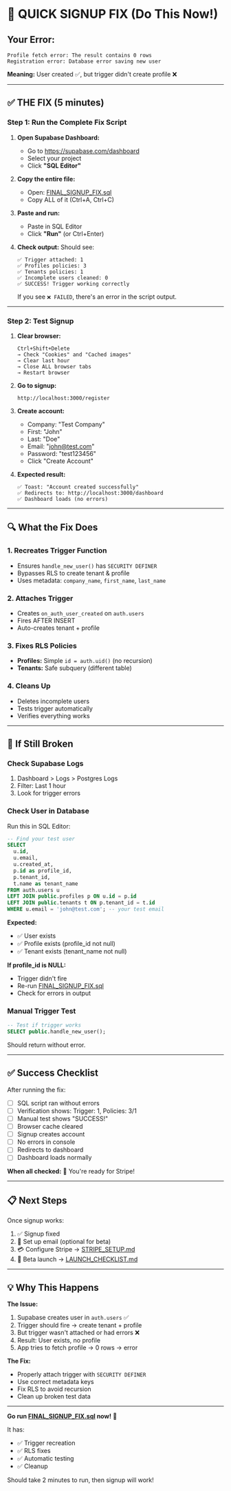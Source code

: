 # 🚨 QUICK SIGNUP FIX (Do This Now!)

## Your Error:
```
Profile fetch error: The result contains 0 rows
Registration error: Database error saving new user
```

**Meaning:** User created ✅, but trigger didn't create profile ❌

---

## ✅ THE FIX (5 minutes)

### Step 1: Run the Complete Fix Script

1. **Open Supabase Dashboard:**
   - Go to https://supabase.com/dashboard
   - Select your project
   - Click **"SQL Editor"**

2. **Copy the entire file:**
   - Open: [FINAL_SIGNUP_FIX.sql](FINAL_SIGNUP_FIX.sql)
   - Copy ALL of it (Ctrl+A, Ctrl+C)

3. **Paste and run:**
   - Paste in SQL Editor
   - Click **"Run"** (or Ctrl+Enter)

4. **Check output:**
   Should see:
   ```
   ✅ Trigger attached: 1
   ✅ Profiles policies: 3
   ✅ Tenants policies: 1
   ✅ Incomplete users cleaned: 0
   ✅ SUCCESS! Trigger working correctly
   ```

   If you see `❌ FAILED`, there's an error in the script output.

---

### Step 2: Test Signup

1. **Clear browser:**
   ```
   Ctrl+Shift+Delete
   → Check "Cookies" and "Cached images"
   → Clear last hour
   → Close ALL browser tabs
   → Restart browser
   ```

2. **Go to signup:**
   ```
   http://localhost:3000/register
   ```

3. **Create account:**
   - Company: "Test Company"
   - First: "John"
   - Last: "Doe"
   - Email: "john@test.com"
   - Password: "test123456"
   - Click "Create Account"

4. **Expected result:**
   ```
   ✅ Toast: "Account created successfully"
   ✅ Redirects to: http://localhost:3000/dashboard
   ✅ Dashboard loads (no errors)
   ```

---

## 🔍 What the Fix Does

### 1. Recreates Trigger Function
- Ensures `handle_new_user()` has `SECURITY DEFINER`
- Bypasses RLS to create tenant & profile
- Uses metadata: `company_name`, `first_name`, `last_name`

### 2. Attaches Trigger
- Creates `on_auth_user_created` on `auth.users`
- Fires AFTER INSERT
- Auto-creates tenant + profile

### 3. Fixes RLS Policies
- **Profiles:** Simple `id = auth.uid()` (no recursion)
- **Tenants:** Safe subquery (different table)

### 4. Cleans Up
- Deletes incomplete users
- Tests trigger automatically
- Verifies everything works

---

## 🐛 If Still Broken

### Check Supabase Logs
1. Dashboard > Logs > Postgres Logs
2. Filter: Last 1 hour
3. Look for trigger errors

### Check User in Database
Run this in SQL Editor:

```sql
-- Find your test user
SELECT
  u.id,
  u.email,
  u.created_at,
  p.id as profile_id,
  p.tenant_id,
  t.name as tenant_name
FROM auth.users u
LEFT JOIN public.profiles p ON u.id = p.id
LEFT JOIN public.tenants t ON p.tenant_id = t.id
WHERE u.email = 'john@test.com'; -- your test email
```

**Expected:**
- ✅ User exists
- ✅ Profile exists (profile_id not null)
- ✅ Tenant exists (tenant_name not null)

**If profile_id is NULL:**
- Trigger didn't fire
- Re-run [FINAL_SIGNUP_FIX.sql](FINAL_SIGNUP_FIX.sql)
- Check for errors in output

### Manual Trigger Test
```sql
-- Test if trigger works
SELECT public.handle_new_user();
```

Should return without error.

---

## ✅ Success Checklist

After running the fix:

- [ ] SQL script ran without errors
- [ ] Verification shows: Trigger: 1, Policies: 3/1
- [ ] Manual test shows "SUCCESS!"
- [ ] Browser cache cleared
- [ ] Signup creates account
- [ ] No errors in console
- [ ] Redirects to dashboard
- [ ] Dashboard loads normally

**When all checked:** 🎉 You're ready for Stripe!

---

## 📋 Next Steps

Once signup works:

1. ✅ Signup fixed
2. 📧 Set up email (optional for beta)
3. 💳 Configure Stripe → [STRIPE_SETUP.md](STRIPE_SETUP.md)
4. 🚀 Beta launch → [LAUNCH_CHECKLIST.md](LAUNCH_CHECKLIST.md)

---

## 💡 Why This Happens

**The Issue:**
1. Supabase creates user in `auth.users` ✅
2. Trigger should fire → create tenant + profile
3. But trigger wasn't attached or had errors ❌
4. Result: User exists, no profile
5. App tries to fetch profile → 0 rows → error

**The Fix:**
- Properly attach trigger with `SECURITY DEFINER`
- Use correct metadata keys
- Fix RLS to avoid recursion
- Clean up broken test data

---

**Go run [FINAL_SIGNUP_FIX.sql](FINAL_SIGNUP_FIX.sql) now!** 💪

It has:
- ✅ Trigger recreation
- ✅ RLS fixes
- ✅ Automatic testing
- ✅ Cleanup

Should take 2 minutes to run, then signup will work!
